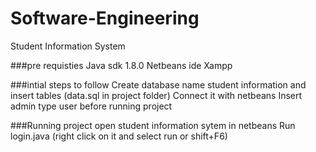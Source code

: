 # Software-Engineering
Student Information System

###pre requisties
Java sdk 1.8.0
Netbeans ide
Xampp

###intial steps to follow
Create database name student information and insert tables (data.sql in project folder)
Connect it with netbeans
Insert admin type user before running project




###Running project
open student information sytem in netbeans
Run login.java (right click on it and select run or shift+F6)

